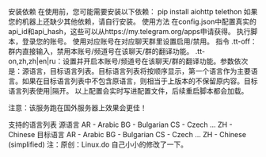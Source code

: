 安装依赖
在使用前，您可能需要安装以下依赖：
pip install aiohttp telethon
如果您的机器上还缺少其他依赖，请自行安装。
使用方法
在config.json中配置真实的api_id和api_hash，这些可以从https://my.telegram.org/apps申请获得。
执行脚本，登录您的账号。
使用对应账号在对应聊天群里设置启用/禁用。
指令
.tt-off：群内直接输入，禁用本账号/频道号在该聊天/群的翻译功能。
.tt-on,zh,zh|en|ru：设置并开启本账号/频道号在该聊天/群的翻译功能。参数依次是：源语言，目标语言列表。目标语言列表将按顺序显示，第一个语言作为主要语言。如果在目标语言列表中不包含原语言，则相当于上版本的不保留原内容。目标语言列表使用|隔开。
以上配置会实时写进配置文件，后续重启脚本都会加载。

注意：该服务跑在国外服务器上效果会更佳！

支持的语言列表
源语言
AR - Arabic
BG - Bulgarian
CS - Czech
...
ZH - Chinese
目标语言
AR - Arabic
BG - Bulgarian
CS - Czech
...
ZH - Chinese (simplified)
注：原创：Linux.do 自己小小的修改了一下。
